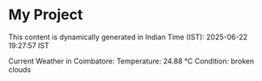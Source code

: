 # My Project

This content is dynamically generated in Indian Time (IST): 2025-06-22 19:27:57 IST


Current Weather in Coimbatore:
Temperature: 24.88 °C
Condition: broken clouds
